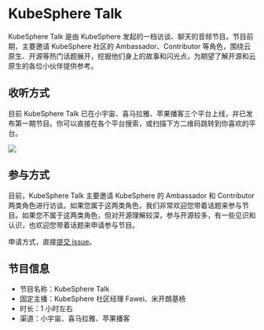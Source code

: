 # KubeSphere Talk

KubeSphere Talk 是由 KubeSphere 发起的一档访谈、聊天的音频节目。节目前期，主要邀请 KubeSphere 社区的 Ambassador、Contributor 等角色，围绕云原生、开源等热门话题展开，挖掘他们身上的故事和闪光点，为期望了解开源和云原生的各位小伙伴提供参考。

## 收听方式

目前 KubeSphere Talk 已在小宇宙、喜马拉雅、苹果播客三个平台上线，并已发布第一期节目。你可以直接在各个平台搜索，或扫描下方二维码跳转到你喜欢的平台。

![](https://pek3b.qingstor.com/kubesphere-community/images/202211291539004.png)

## 参与方式

目前，KubeSphere Talk 主要邀请 KubeSphere 的 Ambassador 和 Contributor 两类角色进行访谈。如果您属于这两类角色，我们非常欢迎您带着话题来参与节目。如果您不属于这两类角色，但对开源理解较深，参与开源较多，有一些见识和认识，也欢迎您带着话题来申请参与节目。

申请方式，直接[提交 issue](https://github.com/kubesphere/community/issues/new?assignees=&labels=area%2Fpodcast&template=podcast_guest.yml&title=REQUEST%3A+New+guest+on+KubeSphere+Talk)。

## 节目信息

+ 节目名称：KubeSphere Talk
+ 固定主播：KubeSphere 社区经理 Fawei、米开朗基杨
+ 时长：1 小时左右
+ 渠道：小宇宙、喜马拉雅、苹果播客